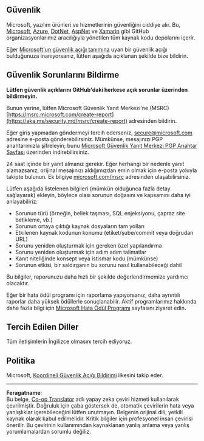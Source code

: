 <!--
CO_OP_TRANSLATOR_METADATA:
{
  "original_hash": "57f14126c1c6add76b3aef3844dfe4e3",
  "translation_date": "2025-09-04T01:00:57+00:00",
  "source_file": "SECURITY.md",
  "language_code": "tr"
}
-->
## Güvenlik

Microsoft, yazılım ürünleri ve hizmetlerinin güvenliğini ciddiye alır. Bu, [Microsoft](https://github.com/Microsoft), [Azure](https://github.com/Azure), [DotNet](https://github.com/dotnet), [AspNet](https://github.com/aspnet) ve [Xamarin](https://github.com/xamarin) gibi GitHub organizasyonlarımız aracılığıyla yönetilen tüm kaynak kodu depolarını içerir.

Eğer [Microsoft'un güvenlik açığı tanımına](https://aka.ms/security.md/definition) uyan bir güvenlik açığı bulduğunuza inanıyorsanız, lütfen aşağıda açıklanan şekilde bize bildirin.

## Güvenlik Sorunlarını Bildirme

**Lütfen güvenlik açıklarını GitHub'daki herkese açık sorunlar üzerinden bildirmeyin.**

Bunun yerine, lütfen Microsoft Güvenlik Yanıt Merkezi'ne (MSRC) [https://msrc.microsoft.com/create-report](https://aka.ms/security.md/msrc/create-report) adresinden bildirin.

Eğer giriş yapmadan göndermeyi tercih ederseniz, [secure@microsoft.com](mailto:secure@microsoft.com) adresine e-posta gönderebilirsiniz. Mümkünse, mesajınızı PGP anahtarımızla şifreleyin; bunu [Microsoft Güvenlik Yanıt Merkezi PGP Anahtar Sayfası](https://aka.ms/security.md/msrc/pgp) üzerinden indirebilirsiniz.

24 saat içinde bir yanıt almanız gerekir. Eğer herhangi bir nedenle yanıt alamazsanız, orijinal mesajınızı aldığımızdan emin olmak için e-posta yoluyla takipte bulunun. Ek bilgiye [microsoft.com/msrc](https://www.microsoft.com/msrc) adresinden ulaşabilirsiniz.

Lütfen aşağıda listelenen bilgileri (mümkün olduğunca fazla detay sağlayarak) ekleyin, böylece olası sorunun doğasını ve kapsamını daha iyi anlayabiliriz:

  * Sorunun türü (örneğin, bellek taşması, SQL enjeksiyonu, çapraz site betikleme, vb.)
  * Sorunun ortaya çıktığı kaynak dosyaların tam yolları
  * Etkilenen kaynak kodunun konumu (etiket/şube/commit veya doğrudan URL)
  * Sorunu yeniden oluşturmak için gereken özel yapılandırma
  * Sorunu yeniden oluşturmak için adım adım talimatlar
  * Kanıt niteliğinde konsept veya istismar kodu (mümkünse)
  * Sorunun etkisi, bir saldırganın bu sorunu nasıl kullanabileceği dahil

Bu bilgiler, raporunuzu daha hızlı bir şekilde değerlendirmemize yardımcı olacaktır.

Eğer bir hata ödül programı için raporlama yapıyorsanız, daha ayrıntılı raporlar daha yüksek ödüllerle sonuçlanabilir. Aktif programlarımız hakkında daha fazla bilgi için [Microsoft Hata Ödül Programı](https://aka.ms/security.md/msrc/bounty) sayfasını ziyaret edin.

## Tercih Edilen Diller

Tüm iletişimlerin İngilizce olmasını tercih ediyoruz.

## Politika

Microsoft, [Koordineli Güvenlik Açığı Bildirimi](https://aka.ms/security.md/cvd) ilkesini takip eder.

---

**Feragatname**:  
Bu belge, [Co-op Translator](https://github.com/Azure/co-op-translator) adlı yapay zeka çeviri hizmeti kullanılarak çevrilmiştir. Doğruluk için çaba göstersek de, otomatik çevirilerin hata veya yanlışlıklar içerebileceğini lütfen unutmayın. Belgenin orijinal dili, yetkili kaynak olarak kabul edilmelidir. Kritik bilgiler için profesyonel insan çevirisi önerilir. Bu çevirinin kullanımından kaynaklanan yanlış anlama veya yanlış yorumlamalardan sorumlu değiliz.